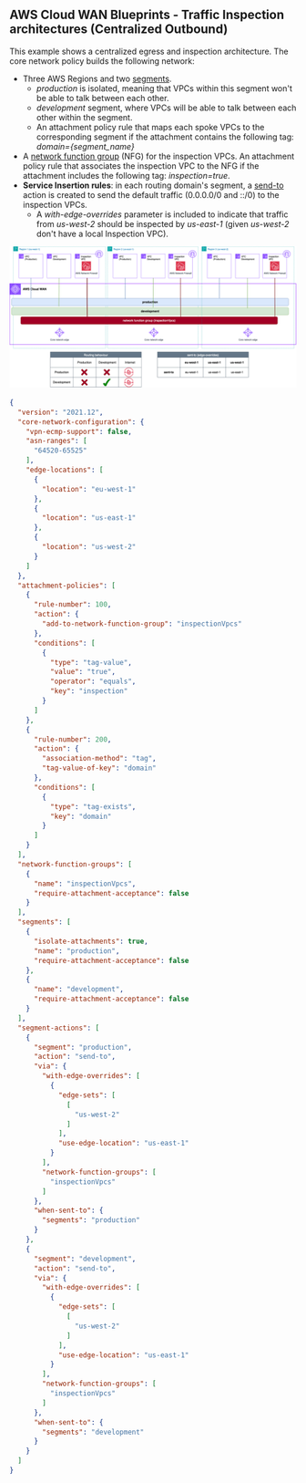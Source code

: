 
## AWS Cloud WAN Blueprints - Traffic Inspection architectures (Centralized Outbound)

This example shows a centralized egress and inspection architecture. The core network policy builds the following network:

- Three AWS Regions and two [segments](https://docs.aws.amazon.com/network-manager/latest/cloudwan/cloudwan-policy-segments.html).
    - *production* is isolated, meaning that VPCs within this segment won't be able to talk between each other.
    - *development* segment, where VPCs will be able to talk between each other within the segment.
    - An attachment policy rule that maps each spoke VPCs to the corresponding segment if the attachment contains the following tag: *domain={segment_name}*
- A [network function group](https://docs.aws.amazon.com/network-manager/latest/cloudwan/cloudwan-policy-network-function-groups.html) (NFG) for the inspection VPCs. An attachment policy rule that associates the inspection VPC to the NFG if the attachment includes the following tag: *inspection=true*.
- **Service Insertion rules**: in each routing domain's segment, a [send-to](https://docs.aws.amazon.com/network-manager/latest/cloudwan/cloudwan-policy-service-insertion.html#:~:text=insertion%2Denabled%20segment.-,Send%20to,-%E2%80%94%20Traffic%20flows%20north) action is created to send the default traffic (0.0.0.0/0 and ::/0) to the inspection VPCs.
  * A *with-edge-overrides* parameter is included to indicate that traffic from *us-west-2* should be inspected by *us-east-1* (given *us-west-2* don't have a local Inspection VPC).

![Centralized outbound](../../../images/patterns_centralized_outbound.png)

```json
{
  "version": "2021.12",
  "core-network-configuration": {
    "vpn-ecmp-support": false,
    "asn-ranges": [
      "64520-65525"
    ],
    "edge-locations": [
      {
        "location": "eu-west-1"
      },
      {
        "location": "us-east-1"
      },
      {
        "location": "us-west-2"
      }
    ]
  },
  "attachment-policies": [
    {
      "rule-number": 100,
      "action": {
        "add-to-network-function-group": "inspectionVpcs"
      },
      "conditions": [
        {
          "type": "tag-value",
          "value": "true",
          "operator": "equals",
          "key": "inspection"
        }
      ]
    },
    {
      "rule-number": 200,
      "action": {
        "association-method": "tag",
        "tag-value-of-key": "domain"
      },
      "conditions": [
        {
          "type": "tag-exists",
          "key": "domain"
        }
      ]
    }
  ],
  "network-function-groups": [
    {
      "name": "inspectionVpcs",
      "require-attachment-acceptance": false
    }
  ],
  "segments": [
    {
      "isolate-attachments": true,
      "name": "production",
      "require-attachment-acceptance": false
    },
    {
      "name": "development",
      "require-attachment-acceptance": false
    }
  ],
  "segment-actions": [
    {
      "segment": "production",
      "action": "send-to",
      "via": {
        "with-edge-overrides": [
          {
            "edge-sets": [
              [
                "us-west-2"
              ]
            ],
            "use-edge-location": "us-east-1"
          }
        ],
        "network-function-groups": [
          "inspectionVpcs"
        ]
      },
      "when-sent-to": {
        "segments": "production"
      }
    },
    {
      "segment": "development",
      "action": "send-to",
      "via": {
        "with-edge-overrides": [
          {
            "edge-sets": [
              [
                "us-west-2"
              ]
            ],
            "use-edge-location": "us-east-1"
          }
        ],
        "network-function-groups": [
          "inspectionVpcs"
        ]
      },
      "when-sent-to": {
        "segments": "development"
      }
    }
  ]
}
```
